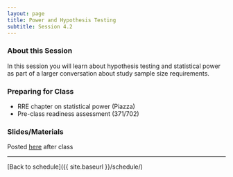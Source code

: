 ```yaml
---
layout: page
title: Power and Hypothesis Testing
subtitle: Session 4.2
---
```


### About this Session

In this session you will learn about hypothesis testing and statistical power as part of a larger conversation about study sample size requirements.

### Preparing for Class

* RRE chapter on statistical power (Piazza)
* Pre-class readiness assessment (371/702)

### Slides/Materials

Posted [here](https://drive.google.com/drive/folders/0Bxn_jkXZ1lxuVklQakF4MjZGSDQ?usp=sharing) after class

* * *

[Back to schedule]({{ site.baseurl }}/schedule/)